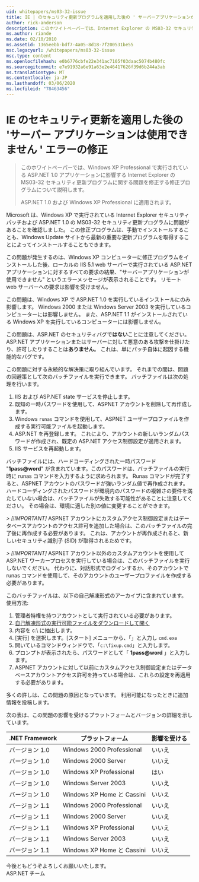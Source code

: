 ```yaml
---
uid: whitepapers/ms03-32-issue
title: IE | のセキュリティ更新プログラムを適用した後の ' サーバーアプリケーションが使用できない ' エラーを修正します。Microsoft Docs
author: rick-anderson
description: このホワイトペーパーでは、Internet Explorer の MS03-32 セキュリティ更新プログラムに関する問題を修正する修正プログラムについて説明します。これは、ASP.NET 1.0 アプリケーションを実行している場合に影響します...
ms.author: riande
ms.date: 02/10/2010
ms.assetid: 1365eebb-bdf7-4a05-8d18-7f200531be55
msc.legacyurl: /whitepapers/ms03-32-issue
msc.type: content
ms.openlocfilehash: e0b6776cbfe22e341ac7105f03daac5074b480fc
ms.sourcegitcommit: e7e91932a6e91a63e2e46417626f39d6b244a3ab
ms.translationtype: MT
ms.contentlocale: ja-JP
ms.lasthandoff: 03/06/2020
ms.locfileid: "78463456"
---
```

# <a name="fix-for-server-application-unavailable-error-after-applying-security-update-for-ie"></a>IE のセキュリティ更新を適用した後の 'サーバー アプリケーションは使用できません ' エラーの修正

> このホワイトペーパーでは、Windows XP Professional で実行されている ASP.NET 1.0 アプリケーションに影響する Internet Explorer の MS03-32 セキュリティ更新プログラムに関する問題を修正する修正プログラムについて説明します。
> 
> ASP.NET 1.0 および Windows XP Professional に適用されます。

Microsoft は、Windows XP で実行されている Internet Explorer セキュリティパッチおよび ASP.NET 1.0 の MS03-32 セキュリティ更新プログラムに問題があることを確認しました。 この修正プログラムは、手動でインストールすることも、Windows Update サイトから最新の重要な更新プログラムを取得することによってインストールすることもできます。

この問題が発生するのは、Windows XP コンピューターに修正プログラムをインストールした後、ローカルの IIS 5.1 web サーバーで実行されている ASP.NET アプリケーションに対するすべての要求の結果、"サーバーアプリケーションが使用できません" というエラーメッセージが表示されることです。 リモート web サーバーへの要求は影響を受けません。

この問題は、Windows XP で ASP.NET 1.0 を実行しているインストールにのみ影響します。 Windows 2000 または Windows Server 2003 を実行しているコンピューターには影響しません。 また、ASP.NET 1.1 がインストールされている Windows XP を実行しているコンピューターには影響しません。

この問題は、ASP.NET のセキュリティバグで**はない**ことに注意してください。 ASP.NET アプリケーションまたはサーバーに対して悪意のある攻撃を仕掛けたり、許可したりすることは**ありません**。 これは、単にパッチ自体に起因する機能的なバグです。

この問題に対する永続的な解決策に取り組んでいます。 それまでの間は、問題の回避策として次のバッチファイルを実行できます。 バッチファイルは次の処理を行います。

1. IIS および ASP.NET state サービスを停止します。
2. 既知の一時パスワードを使用して、ASPNET アカウントを削除して再作成します。
3. Windows `runas` コマンドを使用して、ASPNET ユーザープロファイルを作成する実行可能ファイルを起動します。
4. ASP.NET を再登録します。 これにより、アカウントの新しいランダムパスワードが作成され、既定の ASP.NET アクセス制御設定が適用されます。
5. IIS サービスを再起動します。

バッチファイルには、ハードコーディングされた一時パスワード "<strong>1pass\@word</strong>" が含まれています。このパスワードは、バッチファイルの実行時に runas コマンドを入力するように求められます。 Runas コマンドが完了すると、ASPNET アカウントのパスワードが強いランダム値で再作成されます。 ハードコーディングされたパスワードが環境内のパスワードの複雑さの要件を満たしていない場合は、バッチファイルが失敗する可能性があることに注意してください。 その場合は、環境に適した別の値に変更することができます。

*> [!IMPORTANT]* ASPNET アカウントにカスタムアクセス制御設定またはデータベースアカウントのアクセス許可を追加した場合は、このバッチファイルの完了後に再作成する必要があります。 これは、アカウントが再作成されると、新しいセキュリティ識別子 (SID) が取得されるためです。

*> [!IMPORTANT]* ASPNET アカウント以外のカスタムアカウントを使用して ASP.NET ワーカープロセスを実行している場合は、このバッチファイルを実行しないでください。 代わりに、対話形式でログインするか、そのアカウントで runas コマンドを使用して、そのアカウントのユーザープロファイルを作成する必要があります。

このバッチファイルは、以下の自己解凍形式のアーカイブに含まれています。 使用方法:

1. 管理者特権を持つアカウントとして実行されている必要があります。
2. [自己解凍形式の実行可能ファイルをダウンロードして開く](ms03-32-issue/_static/fixup1.exe)
3. 内容を c:\ に抽出します。
4. [実行] を選択します。[スタート] メニューから、「」と入力し `cmd.exe`
5. 開いているコマンドウィンドウで、「`c:\fixup.cmd`」と入力します。
6. プロンプトが表示されたら、パスワードとして「 <strong>1pass\@word</strong> 」と入力します。
7. ASPNET アカウントに対して以前にカスタムアクセス制御設定またはデータベースアカウントアクセス許可を持っている場合は、これらの設定を再適用する必要があります。

多くの許しは、この問題の原因となっています。 利用可能になったときに追加情報を投稿します。

次の表は、この問題の影響を受けるプラットフォームとバージョンの詳細を示しています。

| .NET Framework | プラットフォーム | 影響を受ける |
| --- | --- | --- |
| バージョン 1.0 | Windows 2000 Professional | いいえ |
| バージョン 1.0 | Windows 2000 Server | いいえ |
| バージョン 1.0 | Windows XP Professional | はい |
| バージョン 1.0 | Windows Server 2003 | いいえ |
| バージョン 1.0 | Windows XP Home と Cassini | いいえ |
| バージョン 1.1 | Windows 2000 Professional | いいえ |
| バージョン 1.1 | Windows 2000 Server | いいえ |
| バージョン 1.1 | Windows XP Professional | いいえ |
| バージョン 1.1 | Windows Server 2003 | いいえ |
| バージョン 1.1 | Windows XP Home と Cassini | いいえ |

今後ともどうぞよろしくお願いいたします。   
 ASP.NET チーム
